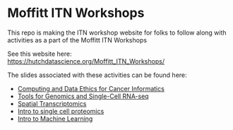 # Moffitt ITN Workshops

This repo is making the ITN workshop website for folks to follow along with activities as a part of the Moffitt ITN Workshops

See this website here: https://hutchdatascience.org/Moffitt_ITN_Workshops/

The slides associated with these activities can be found here:

- [Computing and Data Ethics for Cancer Informatics]()
- [Tools for Genomics and Single-Cell RNA-seq]()
- [Spatial Transcriptomics](https://docs.google.com/presentation/d/1WABxPIA6J3wsi04pC3ZRmV8CRZA-V53awteBq0-U4Pg/edit#slide=id.p1)
- [Intro to single cell proteomics](https://docs.google.com/presentation/d/1lUcVOYB8T0Ex5j6y6LX6nt4rjvVaI8Q23v870vgOKX8/edit#slide=id.g2d6987c4406_0_0)
- [Intro to Machine Learning](https://docs.google.com/presentation/d/1p6vO1RahBUAu3_lAKL0my5NTIHfv8F9rj4vVXYn7oHA/edit#slide=id.g2a47e840a8b_0_0)
